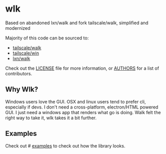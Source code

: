 # wlk
Based on abandoned lxn/walk and fork tailscale/walk, simplified and modernized

Majority of this code can be sourced to:
- [tailscale/walk](https://github.com/tailscale/walk)
- [tailscale/win](https://github.com/tailscale/win)
- [lxn/walk](https://github.com/lxn/walk)

Check out the [LICENSE](LICENSE) file for more information, or [AUTHORS](AUTHORS) for a list of contributors.

## Why Wlk?

Windows users love the GUI. OSX and linux users tend to prefer cli, especially if devs. I don't need a cross-platform, electron/HTML powered GUI. I just need a windows app that renders what go is doing. Walk felt the right way to take it, wlk takes it a bit further.

## Examples

Check out # [examples](examples) to check out how the library looks.